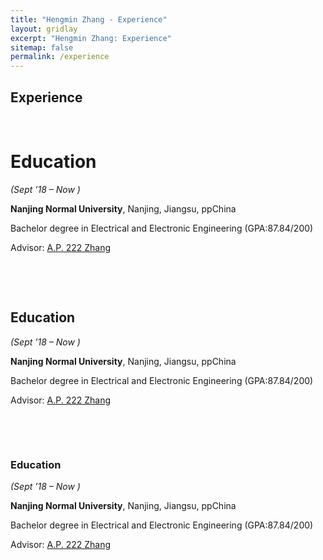 ```yaml
---
title: "Hengmin Zhang - Experience"
layout: gridlay
excerpt: "Hengmin Zhang: Experience"
sitemap: false
permalink: /experience
---
```


## Experience

<p>&nbsp;</p>

<h1>Education</h1>

<p><em>(Sept &rsquo;18 &ndash; Now )</em></p>

<p><strong>Nanjing Normal University</strong>, Nanjing, Jiangsu, ppChina</p>

<p>Bachelor degree in Electrical and Electronic Engineering (GPA:87.84/200)</p>

<p>Advisor: <a href="http://d.njnu.edu.cn/person/3288.html">A.P. 222 Zhang</a> </p>

<p>&nbsp;</p>

<p>&nbsp;</p>

<h2>Education</h2>

<p><em>(Sept &rsquo;18 &ndash; Now )</em></p>

<p><strong>Nanjing Normal University</strong>, Nanjing, Jiangsu, ppChina</p>

<p>Bachelor degree in Electrical and Electronic Engineering (GPA:87.84/200)</p>

<p>Advisor: <a href="http://d.njnu.edu.cn/person/3288.html">A.P. 222 Zhang</a> </p>

<p>&nbsp;</p>


<p>&nbsp;</p>

<h3>Education</h3>

<p><em>(Sept &rsquo;18 &ndash; Now )</em></p>

<p><strong>Nanjing Normal University</strong>, Nanjing, Jiangsu, ppChina</p>

<p>Bachelor degree in Electrical and Electronic Engineering (GPA:87.84/200)</p>

<p>Advisor: <a href="http://d.njnu.edu.cn/person/3288.html">A.P. 222 Zhang</a> </p>

<p>&nbsp;</p>

 
